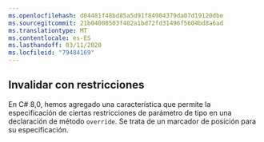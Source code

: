```yaml
---
ms.openlocfilehash: d04481f48bd85a5d91f84904379da07d19120dbe
ms.sourcegitcommit: 21b04008503f402a1bd72fd31496f5604bd8a6ad
ms.translationtype: MT
ms.contentlocale: es-ES
ms.lasthandoff: 03/11/2020
ms.locfileid: "79484169"
---
```

## <a name="override-with-constraints"></a>Invalidar con restricciones

En C# 8,0, hemos agregado una característica que permite la especificación de ciertas restricciones de parámetro de tipo en una declaración de método `override`. Se trata de un marcador de posición para su especificación.
